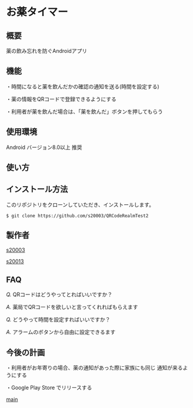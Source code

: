 # お薬タイマー

## 概要

薬の飲み忘れを防ぐAndroidアプリ

## 機能

・時間になると薬を飲んだかの確認の通知を送る(時間を設定する)

・薬の情報をQRコードで登録できるようにする

・利用者が薬を飲んだ場合は、「薬を飲んだ」ボタンを押してもらう

## 使用環境

Android バージョン8.0以上 推奨

## 使い方

## インストール方法

このリポジトリをクローンしていただき、インストールします。

~~~
$ git clone https://github.com/s20003/QRCodeRealmTest2
~~~

## 製作者

[s20003](https://github.com/s20003)

[s20013](https://github.com/s20013)

## FAQ

*Q.* QRコードはどうやってとればいいですか？

*A.* 薬局でQRコードを欲しいと言ってくれればもらえます

*Q.* どうやって時間を設定すればいいですか？

*A.* アラームのボタンから自由に設定できるます

## 今後の計画

 ・利用者がお年寄りの場合、薬の通知があった際に家族にも同じ
通知が来るようにする

・Google Play Store でリリースする

[main](https://github.com/s20003/QRCodeRealmTest2/tree/master/app/src/main/java/jp/ac/it_college/std/s20003/qrcoderealmtest2)
